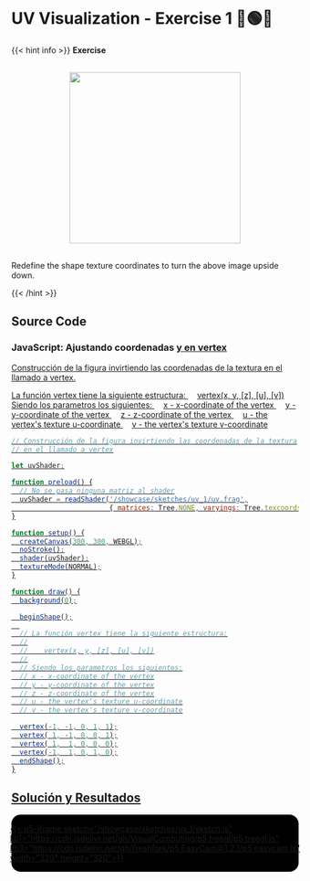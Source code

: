# UV Visualization - Exercise 1 🔴🟢🔵

{{< hint info >}}
<b> Exercise </b>

<div style="display: flex; align-items: center; justify-content: center; padding: 1rem;">
    <img src="/showcase/sketches/uv_1/original_uv.png" width="300px">
</div>

<p>Redefine the shape texture coordinates to turn the above image upside down.</p>

{{< /hint >}}

## Source Code

### JavaScript: Ajustando coordenadas <u> y <v> en vertex

<p>Construcción de la figura invirtiendo las coordenadas de la textura en el llamado a vertex.</p>

<div>
La función vertex tiene la siguiente estructura:
<span style="margin-left: 1rem;">vertex(x, y, [z], [u], [v])</span>
Siendo los parametros los siguientes:
<span style="margin-left: 1rem;">x - x-coordinate of the vertex</span>
<span style="margin-left: 1rem;">y - y-coordinate of the vertex</span>
<span style="margin-left: 1rem;">z - z-coordinate of the vertex</span>
<span style="margin-left: 1rem;">u - the vertex's texture u-coordinate</span>
<span style="margin-left: 1rem;">v - the vertex's texture v-coordinate</span>
</div>

``` javascript
// Construcción de la figura invirtiendo las coordenadas de la textura
// en el llamado a vertex

let uvShader;

function preload() {
  // No se pasa ninguna matriz al shader
  uvShader = readShader('/showcase/sketches/uv_1/uv.frag',
                        { matrices: Tree.NONE, varyings: Tree.texcoords2 });
}

function setup() {
  createCanvas(300, 300, WEBGL);
  noStroke();
  shader(uvShader);
  textureMode(NORMAL);
}

function draw() {
  background(0);

  beginShape();
  
  // La función vertex tiene la siguiente estructura:
  //
  //    vertex(x, y, [z], [u], [v])
  //
  // Siendo los parametros los siguientes:
  // x - x-coordinate of the vertex
  // y - y-coordinate of the vertex
  // z - z-coordinate of the vertex
  // u - the vertex's texture u-coordinate
  // v - the vertex's texture v-coordinate

  vertex(-1, -1, 0, 1, 1);
  vertex( 1, -1, 0, 0, 1);
  vertex( 1,  1, 0, 0, 0);
  vertex(-1,  1, 0, 1, 0);
  endShape();
}


```

## Solución y Resultados
<div style="display:flex; flex-direction: column; align-items: center; justify-content: center;" id="uv-1">
{{< p5-iframe sketch="/showcase/sketches/uv_1/sketch.js" lib1="https://cdn.jsdelivr.net/gh/VisualComputing/p5.treegl/p5.treegl.js" lib3="https://cdn.jsdelivr.net/gh/freshfork/p5.EasyCam@1.2.1/p5.easycam.js" width="320" height="320">}}


</div>

<style>
    #uv-1{
        background-color: black;
        border-radius: 1rem;
        padding: 1rem;
    }
    #uv-1 iframe{
        border: none;
    }
</style>